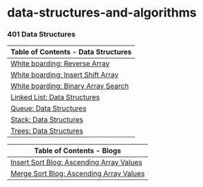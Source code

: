 # data-structures-and-algorithms

### 401 Data Structures

| Table of Contents - Data Structures                                                                   |
|-------------------------------------------------------------------------------------------------------|
| [White boarding: Reverse Array](./lib/src/main/java/codechallenges/reversedArray/README.md)           |
| [White boarding: Insert Shift Array](./lib/src/main/java/codechallenges/insertArray/README.md)        |
| [White boarding: Binary Array Search](./lib/src/main/java/codechallenges/arrayBinarySearch/README.md) |
| [Linked List: Data Structures](./lib/src/main/java/datastructures/linkedlist/README.md)               |
| [Queue: Data Structures](./lib/src/main/java/datastructures/queue/ReadMe.md)                          |
| [Stack: Data Structures](./lib/src/main/java/datastructures/stack/ReadMe.md)                          |
| [Trees: Data Structures](./lib/src/main/java/datastructures/trees/ReadMe.md)                          |

| Table of Contents - Blogs                                                                                 |
|-----------------------------------------------------------------------------------------------------------|
| [Insert Sort Blog: Ascending Array Values](./lib/src/main/java/codechallenges/blogs/insertionsortblog.md) |
| [Merge Sort Blog: Ascending Array Values](./lib/src/main/java/codechallenges/blogs/mergesortblog.md)      |
